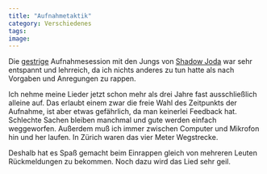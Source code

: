 ```yaml
---
title: "Aufnahmetaktik"
category: Verschiedenes
tags: 
image: 
---
```


Die [gestrige](http://www.misantropolis.de/2006/03/wir-fahren-auf-der-autobahn) Aufnahmesession mit den Jungs von [Shadow Joda](http://www.shadowjoda.com) war sehr entspannt und lehrreich, da ich nichts anderes zu tun hatte als nach Vorgaben und Anregungen zu rappen.  

  

Ich nehme meine Lieder jetzt schon mehr als drei Jahre fast ausschließlich alleine auf. Das erlaubt einem zwar die freie Wahl des Zeitpunkts der Aufnahme, ist aber etwas gefährlich, da man keinerlei Feedback hat. Schlechte Sachen bleiben manchmal und gute werden einfach weggeworfen. Außerdem muß ich immer zwischen Computer und Mikrofon hin und her laufen. In Zürich waren das vier Meter Wegstrecke.  

  

Deshalb hat es Spaß gemacht beim Einrappen gleich von mehreren Leuten Rückmeldungen zu bekommen. Noch dazu wird das Lied sehr geil.